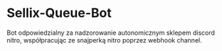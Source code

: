 # Sellix-Queue-Bot
Bot odpowiedzialny za nadzorowanie autonomicznym sklepem discord nitro, współpracując ze snajperką nitro poprzez webhook channel.
